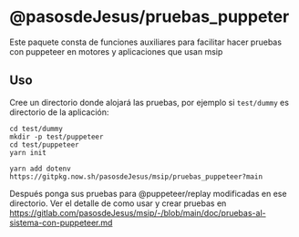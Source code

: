 
# @pasosdeJesus/pruebas_puppeter

Este paquete consta de funciones auxiliares para facilitar hacer pruebas con 
puppeteer en motores y aplicaciones que usan msip

## Uso

Cree un directorio donde alojará las pruebas, por ejemplo si `test/dummy`
es directorio de la aplicación:

    cd test/dummy
    mkdir -p test/puppeteer
    cd test/puppeteer
    yarn init

    yarn add dotenv https://gitpkg.now.sh/pasosdeJesus/msip/pruebas_puppeteer?main

Después ponga sus pruebas para @puppeteer/replay modificadas
en ese directorio.  Ver el detalle de como usar y crear pruebas en
https://gitlab.com/pasosdeJesus/msip/-/blob/main/doc/pruebas-al-sistema-con-puppeteer.md

